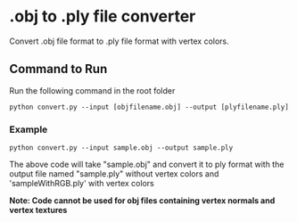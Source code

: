 # .obj to .ply file converter
Convert .obj file format to .ply file format with vertex colors.

## Command to Run
Run the following command in the root folder 
```
python convert.py --input [objfilename.obj] --output [plyfilename.ply]
```
### Example
```
python convert.py --input sample.obj --output sample.ply
```
The above code will take "sample.obj" and convert it to ply format with the output file named "sample.ply" without vertex colors and 'sampleWithRGB.ply' with vertex colors

**Note: Code cannot be used for obj files containing vertex normals and vertex textures**
